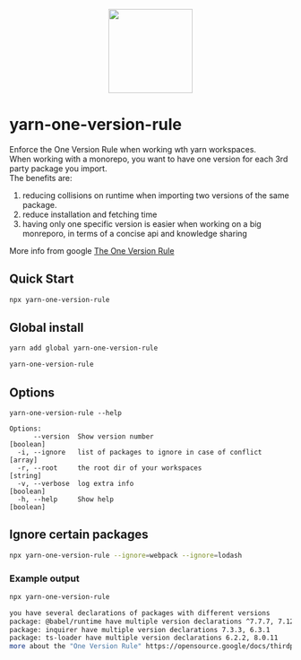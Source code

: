 <p align="center">
  <a href="http://logz.io">
    <img height="150px" src="https://logz.io/wp-content/uploads/2017/06/new-logzio-logo.png">
  </a>
</p>


# yarn-one-version-rule
Enforce the One Version Rule when working wth yarn workspaces.  
When working with a monorepo, you want to have one version for each 3rd party package you import.  
The benefits are:  
1. reducing collisions on runtime when importing two versions of the same package.
2. reduce installation and fetching time
3. having only one specific version is easier when working on a big monreporo, in terms of a concise api and knowledge sharing

More info from google [The One Version Rule](https://opensource.google/docs/thirdparty/oneversion)


## Quick Start
```sh
npx yarn-one-version-rule
```

## Global install
```sh
yarn add global yarn-one-version-rule

yarn-one-version-rule
```

## Options
```
yarn-one-version-rule --help

Options:
      --version  Show version number                                   [boolean]
  -i, --ignore   list of packages to ignore in case of conflict          [array]
  -r, --root     the root dir of your workspaces                        [string]
  -v, --verbose  log extra info                                        [boolean]
  -h, --help     Show help                                             [boolean]
```

## Ignore certain packages

```sh
npx yarn-one-version-rule --ignore=webpack --ignore=lodash
```

### Example output
```sh
npx yarn-one-version-rule

you have several declarations of packages with different versions
package: @babel/runtime have multiple version declarations ^7.7.7, 7.12.1
package: inquirer have multiple version declarations 7.3.3, 6.3.1
package: ts-loader have multiple version declarations 6.2.2, 8.0.11
more about the "One Version Rule" https://opensource.google/docs/thirdparty/oneversion/
```

